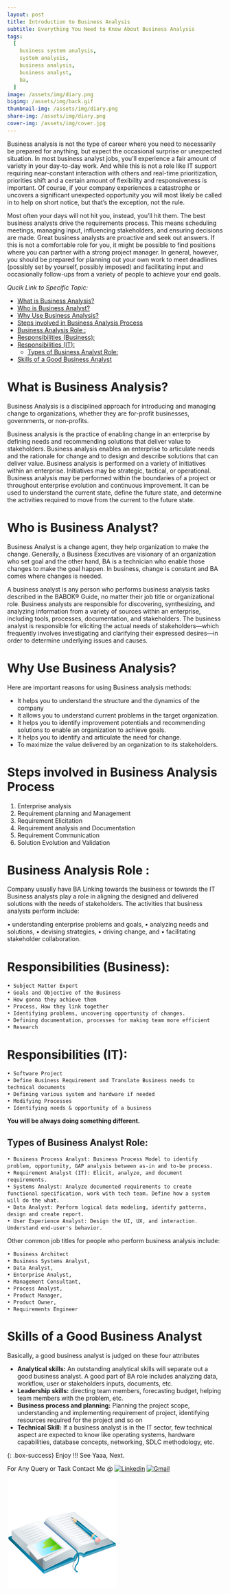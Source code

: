 ```yaml
---
layout: post
title: Introduction to Business Analysis
subtitle: Everything You Need to Know About Business Analysis
tags:
  [
    business system analysis,
    system analysis,
    business analysis,
    business analyst,
    ba,
  ]
image: /assets/img/diary.png
bigimg: /assets/img/back.gif
thumbnail-img: /assets/img/diary.png
share-img: /assets/img/diary.png
cover-img: /assets/img/cover.jpg
---
```


Business analysis is not the type of career where you need to necessarily be prepared for anything, but expect the occasional surprise or unexpected situation. In most business analyst jobs, you’ll experience a fair amount of variety in your day-to-day work. And while this is not a role like IT support requiring near-constant interaction with others and real-time prioritization, priorities shift and a certain amount of flexibility and responsiveness is important. Of course, if your company experiences a catastrophe or uncovers a significant unexpected opportunity you will most likely be called in to help on short notice, but that’s the exception, not the rule.

Most often your days will not hit you, instead, you’ll hit them. The best business analysts drive the
requirements process. This means scheduling meetings, managing input, influencing stakeholders, and
ensuring decisions are made. Great business analysts are proactive and seek out answers. If this is not a comfortable role for you, it might be possible to find positions where you can partner with a strong project manager. In general, however, you should be prepared for planning out your own work to meet deadlines (possibly set by yourself, possibly imposed) and facilitating input and occasionally follow-ups from a variety of people to achieve your end goals.

_Qucik Link to Specific Topic:_

- [What is Business Analysis?](#what-is-business-analysis)
- [Who is Business Analyst?](#who-is-business-analyst)
- [Why Use Business Analysis?](#why-use-business-analysis)
- [Steps involved in Business Analysis Process](#steps-involved-in-business-analysis-process)
- [Business Analysis Role :](#business-analysis-role-)
- [Responsibilities (Business):](#responsibilities-business)
- [Responsibilities (IT):](#responsibilities-it)
  - [Types of Business Analyst Role:](#types-of-business-analyst-role)
- [Skills of a Good Business Analyst](#skills-of-a-good-business-analyst)

# What is Business Analysis?

Business Analysis is a disciplined approach for introducing and managing change to organizations, whether they are for-profit businesses, governments, or non-profits.

Business analysis is the practice of enabling change in an enterprise by defining needs and recommending solutions that deliver value to stakeholders. Business analysis enables an enterprise to articulate needs and the rationale for change and to design and describe solutions that can deliver value.
Business analysis is performed on a variety of initiatives within an enterprise. Initiatives may be strategic, tactical, or operational. Business analysis may be performed within the boundaries of a project or throughout enterprise evolution and continuous improvement. It can be used to understand the current state, define the future state, and determine the activities required to move from the current to the future state.

# Who is Business Analyst?

Business Analyst is a change agent, they help organization to make the change. Generally, a Business Executives are visionary of an organization who set goal and the other hand, BA is a technician who enable those changes to make the goal happen. In business, change is constant and BA comes where changes is needed.

A business analyst is any person who performs business analysis tasks described in the BABOK® Guide, no matter their job title or organizational role. Business analysts are responsible for discovering, synthesizing, and analyzing information from a variety of sources within an enterprise, including tools, processes, documentation, and stakeholders. The business analyst is responsible for eliciting the actual needs of stakeholders—which frequently involves investigating and clarifying their expressed desires—in order to determine underlying issues and causes.

# Why Use Business Analysis?

Here are important reasons for using Business analysis methods:

- It helps you to understand the structure and the dynamics of the company
- It allows you to understand current problems in the target organization.
- It helps you to identify improvement potentials and recommending solutions to enable an organization to achieve goals.
- It helps you to identify and articulate the need for change.
- To maximize the value delivered by an organization to its stakeholders.

# Steps involved in Business Analysis Process 
1.	Enterprise analysis
2.	Requirement planning and Management
3.	Requirement Elicitation
4.	Requirement analysis and Documentation
5.	Requirement Communication
6.	Solution Evolution and Validation


# Business Analysis Role :

Company usually have BA Linking towards the business or towards the IT
Business analysts play a role in aligning the designed and delivered solutions with the needs of stakeholders. The activities that business analysts perform include:

• understanding enterprise problems and goals,
• analyzing needs and solutions,
• devising strategies,
• driving change, and
• facilitating stakeholder collaboration.

# Responsibilities (Business):

    • Subject Matter Expert
    • Goals and Objective of the Business
    • How gonna they achieve them
    • Process, How they link together
    • Identifying problems, uncovering opportunity of changes.
    • Defining documentation, processes for making team more efficient
    • Research

# Responsibilities (IT):

    • Software Project
    • Define Business Requirement and Translate Business needs to technical documents
    • Defining various system and hardware if needed
    • Modifying Processes
    • Identifying needs & opportunity of a business

**You will be always doing something different.**

## Types of Business Analyst Role:

    • Business Process Analyst: Business Process Model to identify problem, opportunity, GAP analysis between as-in and to-be process.
    • Requirement Analyst (IT): Elicit, analyze, and document requirements.
    • Systems Analyst: Analyze documented requirements to create functional specification, work with tech team. Define how a system will do the what.
    • Data Analyst: Perform logical data modeling, identify patterns, design and create report.
    • User Experience Analyst: Design the UI, UX, and interaction. Understand end-user's behavior.

Other common job titles for people who perform business analysis include:

    • Business Architect
    • Business Systems Analyst,
    • Data Analyst,
    • Enterprise Analyst,
    • Management Consultant,
    • Process Analyst,
    • Product Manager,
    • Product Owner,
    • Requirements Engineer

 # Skills of a Good Business Analyst
Basically, a good business analyst is judged on these four attributes 
- **Analytical skills:** An outstanding analytical skills will separate out a good business analyst. A good part of BA role includes analyzing data, workflow, user or stakeholders inputs, documents, etc. 
- **Leadership skills:** directing team members, forecasting budget, helping team members with the problem, etc.
- **Business process and planning:** Planning the project scope, understanding and implementing requirement of project, identifying resources required for the project and so on
- **Technical Skill:** If a business analyst is in the IT sector, few technical aspect are expected to know like operating systems, hardware capabilities, database concepts, networking, SDLC methodology, etc.



{: .box-success}
Enjoy !!!
See Yaaa, Next.



For Any Query or Task Contact Me @
[![Linkedin](https://img.shields.io/badge/-LinkedIn-blue?style=flat&logo=Linkedin&logoColor=white)](https://www.linkedin.com/in/rafayet13/)
[![Gmail](https://img.shields.io/badge/-Gmail-c14438?style=flat&logo=Gmail&logoColor=white)](mailto:rafayet13@gmail.com)




![Diary](/assets/img/diary.png "Diary")
